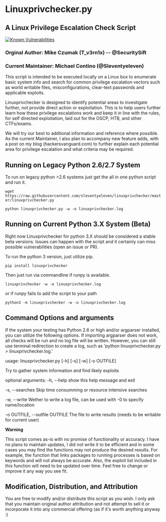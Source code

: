 

# Linuxprivchecker.py
## A Linux Privilege Escalation Check Script
[![Known Vulnerabilities](https://snyk.io/test/github/sleventyeleven/linuxprivchecker/badge.svg?targetFile=requirements.txt)](https://snyk.io/test/github/sleventyeleven/linuxprivchecker?targetFile=requirements.txt)
###  Orginal Author: Mike Czumak (T_v3rn1x) -- @SecuritySift
###  Current Maintainer: Michael Contino (@Sleventyeleven)

This script is intended to be executed locally on a Linux box to enumerate basic system info and
search for common privilege escalation vectors such as world writable files, misconfigurations, clear-text
passwords and applicable exploits.

Linuxprivchecker is designed to identify potential areas to investigate further, not provide direct action or exploitation.
This is to help users further learn how these privilege escalations work and keep it in line with the rules,
for self directed exploitation, laid out for the OSCP, HTB, and other CTFs/exams.

We will try our best to addtional information and reference where possible. As the current Maintainer,
I also plan to accompany new feature adds, with a post on my blog (hackersvanguard.com) to further explain
each potential area for privilege escalation and what criteria may be required.

## Running on Legacy Python 2.6/2.7 System
To run on legacy python >2.6 systems just get the all in one python script and run it.

`wget https://raw.githubusercontent.com/sleventyeleven/linuxprivchecker/master/linuxprivchecker.py`

`python linuxprivchecker.py -w -o linuxprivchecker.log`

## Running on Current Python 3.X System (Beta)
Right now Linuxprivchecker for python 3.X should be considered a stable beta versions.
Issues can happen with the script and it certainly can miss possible vulnerabilities (open an issue or PR). 

To run the python 3 version, just utilize pip.

`pip install linuxprivchecker`

Then just run via commandline if runpy is available.

`linuxprivchecker -w -o linuxprivchecker.log`

or if runpy fails to add the script to your path

`python3 -m linuxprivchecker -w -o linuxprivchecker.log`

## Command Options and arguments

If the system your testing has Python 2.6 or high and/or argparser installed, you can utilize the following options.
If importing argparser does not work, all checks will be run and no log file will be written.
However, you can still use terminal redirection to create a log, such as 'python linuxprivchecker.py > linuxprivchecker.log.'

usage: linuxprivchecker.py [-h] [-s] [-w] [-o OUTFILE]

Try to gather system information and find likely exploits

optional arguments:
  -h, --help           show this help message and exit
  
  -s, --searches        Skip time consumming or resource intensive searches
  
  -w, --write           Wether to write a log file, can be used with -0 to
                        specify name/location
                        
  -o OUTFILE, --outfile OUTFILE
                        The file to write results (needs to be writable for
                        current user)



**Warning**

This script comes as-is with no promise of functionality or accuracy.  I have no plans to maintain updates,
I did not write it to be efficient and in some cases you may find the functions may not produce the desired
results.  For example, the function that links packages to running processes is based on keywords and will
not always be accurate.  Also, the exploit list included in this function will need to be updated over time.
Feel free to change or improve it any way you see fit.

## Modification, Distribution, and Attribution

You are free to modify and/or distribute this script as you wish.  I only ask that you maintain original
author attribution and not attempt to sell it or incorporate it into any commercial offering (as if it's
worth anything anyway :)
